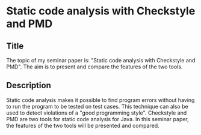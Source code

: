 # Static code analysis with Checkstyle and PMD

## Title

The topic of my seminar paper is: "Static code analysis with Checkstyle and PMD". The aim is to present and compare the features of the two tools.

## Description

Static code analysis makes it possible to find program errors without having to run the program to be tested on test cases. This technique can also be used to detect violations of a "good programming style". Checkstyle and PMD are two tools for static code analysis for Java. In this seminar paper, the features of the two tools will be presented and compared.

